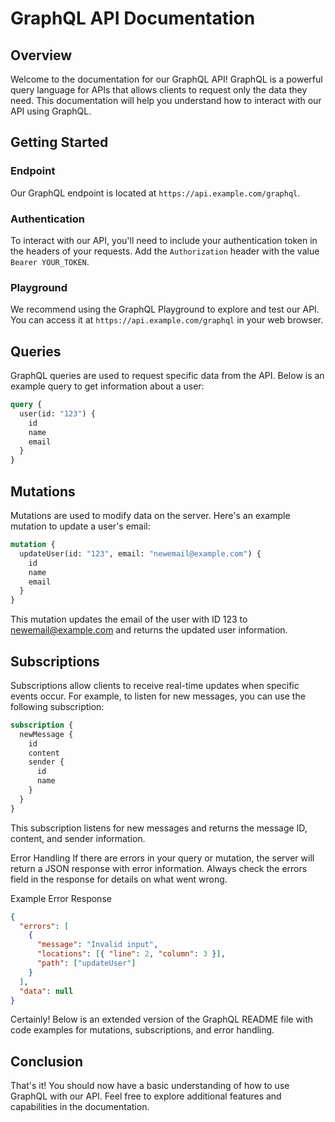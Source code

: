 # GraphQL API Documentation

## Overview

Welcome to the documentation for our GraphQL API! GraphQL is a powerful query language for APIs that allows clients to request only the data they need. This documentation will help you understand how to interact with our API using GraphQL.

## Getting Started

### Endpoint

Our GraphQL endpoint is located at `https://api.example.com/graphql`.

### Authentication

To interact with our API, you'll need to include your authentication token in the headers of your requests. Add the `Authorization` header with the value `Bearer YOUR_TOKEN`.

### Playground

We recommend using the GraphQL Playground to explore and test our API. You can access it at `https://api.example.com/graphql` in your web browser.

## Queries

GraphQL queries are used to request specific data from the API. Below is an example query to get information about a user:

```graphql
query {
  user(id: "123") {
    id
    name
    email
  }
}
```

## Mutations
Mutations are used to modify data on the server. Here's an example mutation to update a user's email:

```graphql
mutation {
  updateUser(id: "123", email: "newemail@example.com") {
    id
    name
    email
  }
}
```

This mutation updates the email of the user with ID 123 to newemail@example.com and returns the updated user information.

## Subscriptions
Subscriptions allow clients to receive real-time updates when specific events occur. For example, to listen for new messages, you can use the following subscription:

```graphql
subscription {
  newMessage {
    id
    content
    sender {
      id
      name
    }
  }
}
```
This subscription listens for new messages and returns the message ID, content, and sender information.

Error Handling
If there are errors in your query or mutation, the server will return a JSON response with error information. Always check the errors field in the response for details on what went wrong.

Example Error Response

```json
{
  "errors": [
    {
      "message": "Invalid input",
      "locations": [{ "line": 2, "column": 3 }],
      "path": ["updateUser"]
    }
  ],
  "data": null
}
```
Certainly! Below is an extended version of the GraphQL README file with code examples for mutations, subscriptions, and error handling.

## Conclusion
That's it! You should now have a basic understanding of how to use GraphQL with our API. Feel free to explore additional features and capabilities in the documentation.
